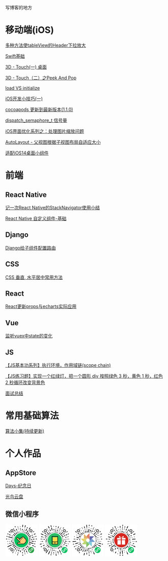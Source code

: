 写博客的地方

# 移动端(iOS)

[多种方法使tableView的Header下拉放大](https://sunshinelixun.github.io/%E5%A4%9A%E7%A7%8D%E6%96%B9%E6%B3%95%E4%BD%BFtableView%E7%9A%84Header%E4%B8%8B%E6%8B%89%E6%94%BE%E5%A4%A7.html)

[Swift基础](https://sunshinelixun.github.io/Swift%E5%9F%BA%E7%A1%80.html)

[3D - Touch(一) 桌面](https://sunshinelixun.github.io/3D-Touch%E6%A1%8C%E9%9D%A2.html)

[3D - Touch（二）之Peek And Pop](https://sunshinelixun.github.io/3D%20-%20Touch%E4%B9%8BPeek%20And%20Pop.html)

[load VS initialize](https://sunshinelixun.github.io/load%20VS%20initialize.html)

[iOS开发小技巧(一)](https://sunshinelixun.github.io/iOS%E5%BC%80%E5%8F%91%E5%B0%8F%E6%8A%80%E5%B7%A7(%E4%B8%80).html)

[cocoapods 更新到最新版本(1.1.0)](https://sunshinelixun.github.io/cocoapods%E5%8D%87%E7%BA%A71.1.0.html)

[dispatch_semaphore_t 信号量](https://sunshinelixun.github.io/dispatch-semaphore-t-%E4%BF%A1%E5%8F%B7%E9%87%8F.html)

[iOS界面优化系列之：处理图片缩放问题](https://sunshinelixun.github.io/iOS%E7%95%8C%E9%9D%A2%E4%BC%98%E5%8C%96%E7%B3%BB%E5%88%97%E4%B9%8B%EF%BC%9A%E5%A4%84%E7%90%86%E5%9B%BE%E7%89%87%E7%BC%A9%E6%94%BE%E9%97%AE%E9%A2%98.html)

[AutoLayout - 父视图根据子视图布局自适应大小](https://sunshinelixun.github.io/AutoLayout-%E7%88%B6%E8%A7%86%E5%9B%BE%E6%A0%B9%E6%8D%AE%E5%AD%90%E8%A7%86%E5%9B%BE%E8%87%AA%E9%80%82%E5%BA%94.html)

[适配iOS14桌面小组件](https://github.com/sunshineLixun/sunshineLixun.github.io/issues/11)

# 前端

## React Native

[记一次React Native的StackNavigator使用小结](https://sunshinelixun.github.io/%E8%AE%B0%E4%B8%80%E6%AC%A1React-Native-StackNavigator%E4%BD%BF%E7%94%A8%E5%B0%8F%E7%BB%93.html)

[React Native 自定义组件-基础](https://sunshinelixun.github.io/React-Native-%E8%87%AA%E5%AE%9A%E4%B9%89%E7%BB%84%E4%BB%B6.html)

## Django

[Django给子组件配置路由](https://github.com/sunshineLixun/sunshineLixun.github.io/issues/7)

## CSS
[CSS 垂直, 水平居中常用方法](https://github.com/sunshineLixun/sunshineLixun.github.io/issues/8)

## React

[React更新props与echarts实际应用](https://sunshinelixun.github.io/React%E6%9B%B4%E6%96%B0props%E4%B8%8EEcharts%E5%AE%9E%E9%99%85%E5%BA%94%E7%94%A8.html)

## Vue

[监听vuex中state的变化](https://github.com/sunshineLixun/sunshineLixun.github.io/issues/9)

## JS

[【JS基本功系列】执行环境，作用域链(scope chain)](https://github.com/sunshineLixun/sunshineLixun.github.io/issues/10)

[【JS练习题】实现一个红绿灯，把一个圆形 div 按照绿色 3 秒，黄色 1 秒，红色 2 秒循环改变背景色](https://github.com/sunshineLixun/sunshineLixun.github.io/issues/12)

[面试总结](https://github.com/sunshineLixun/sunshineLixun.github.io/issues/13)


# 常用基础算法

[算法小集(持续更新)](https://sunshinelixun.github.io/%E7%AE%97%E6%B3%95%E5%B0%8F%E9%9B%86-%E6%8C%81%E7%BB%AD%E6%9B%B4%E6%96%B0.html)


# 个人作品


## AppStore

[Days-纪念日](https://apps.apple.com/cn/app/days%E5%A4%87%E5%BF%98%E6%97%A5-%E7%BA%AA%E5%BF%B5%E9%87%8D%E8%A6%81%E7%9A%84%E6%97%A5%E5%AD%90/id1492204944)

[光鸟云盘](https://apps.apple.com/cn/app/%E5%85%89%E9%B8%9F%E4%BA%91%E7%9B%98/id1485501374)



## 微信小程序


<div>
<img src="https://github.com/sunshineLixun/sunshineLixun.github.io/blob/master/img/IMG_0677.JPG" width="20%">
<img src="https://github.com/sunshineLixun/sunshineLixun.github.io/blob/master/img/gh_9795337c5171_344.jpg" width="20%" />
<img src="https://github.com/sunshineLixun/sunshineLixun.github.io/blob/master/img/gh_9a6adab57050_344%20(1).jpg" width="20%" />  
<img src="https://github.com/sunshineLixun/sunshineLixun.github.io/blob/master/img/gh_9b2cfc47038c_344%20(1).jpg" width="20%" />  
</div>






